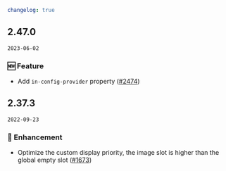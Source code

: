 ```yaml
changelog: true
```

## 2.47.0

`2023-06-02`

### 🆕 Feature

- Add `in-config-provider` property ([#2474](https://github.com/arco-design/arco-design-vue/pull/2474))


## 2.37.3

`2022-09-23`

### 💎 Enhancement

- Optimize the custom display priority, the image slot is higher than the global empty slot ([#1673](https://github.com/arco-design/arco-design-vue/pull/1673))


